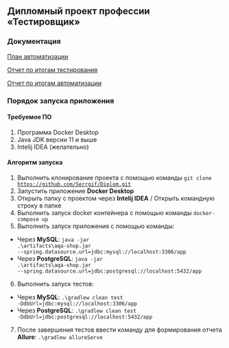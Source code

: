 ## Дипломный проект профессии «Тестировщик»

### Документация

[План автоматизации](https://github.com/Serrgif/Diplom/blob/main/documents/Plan.md)

[Отчет по итогам тестирования](https://github.com/Serrgif/Diplom/blob/main/documents/Report.md)

[Отчет по итогам автоматизации](https://github.com/Serrgif/Diplom/blob/main/documents/Summary.md)

### Порядок запуска приложения

#### Требуемое ПО
1. Программа Docker Desktop
2. Java JDK версии 11 и выше
3. Intelij IDEA (желательно)

#### Алгоритм запуска 
1. Выполнить клонирование проекта с помощью команды <code>git clone https://github.com/Serrgif/Diplom.git</code>
2. Запустить приложение **Docker Desktop**
3. Открыть папку с проектом через **Intelij IDEA** / Открыть командную строку в папке
4. Выполнить запуск docker контейнера с помощью команды <code>docker-compose up </code>
5. Выполнить запуск приложения с помощью команды:
* Через **MySQL**: <code>java -jar .\artifacts\aqa-shop.jar --spring.datasource.url=jdbc:mysql://localhost:3306/app</code>
* Через **PostgreSQL**: <code>java -jar .\artifacts\aqa-shop.jar --spring.datasource.url=jdbc:postgresql://localhost:5432/app</code>
6. Выполнить запуск тестов:
* Через **MySQL**: <code>.\gradlew clean test -DdbUrl=jdbc:mysql://localhost:3306/app</code>
* Через **PostgreSQL**: <code>.\gradlew clean test -DdbUrl=jdbc:postgresql://localhost:5432/app</code>
7. После завершения тестов ввести команду для формирования отчета **Allure**: <code>.\gradlew allureServe</code>







